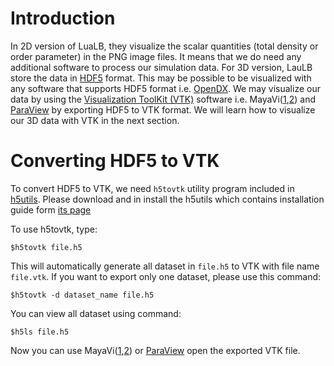 # Introduction #

In 2D version of LuaLB, they visualize the scalar quantities (total density or order parameter) in the PNG image files. It means that we do need any additional software to process our simulation data. For 3D version, LauLB store the data in [HDF5](http://hdf.ncsa.uiuc.edu/HDF5/) format. This may be possible to be visualized with any software that supports HDF5 format i.e. [OpenDX](http://www.opendx.org/). We may visualize our data by using the [Visualization ToolKit (VTK)](http://www.vtk.org/) software i.e. MayaVi([1](http://mayavi.sourceforge.net/),[2](https://svn.enthought.com/enthought/wiki/MayaVi)) and [ParaView](http://www.paraview.org) by exporting HDF5 to VTK format. We will learn how to visualize our 3D data with VTK in the next section.


# Converting HDF5 to VTK #

To convert HDF5 to VTK, we need `h5tovtk` utility program included in [h5utils](http://ab-initio.mit.edu/wiki/index.php/H5utils). Please download and in install the h5utils which contains installation guide form [its page](http://ab-initio.mit.edu/wiki/index.php/H5utils)

To use h5tovtk, type:

```
$h5tovtk file.h5
```

This will automatically generate all dataset in `file.h5` to VTK with file name `file.vtk`. If you want to export only one dataset, please use this command:

```
$h5tovtk -d dataset_name file.h5
```

You can view all dataset using command:

```
$h5ls file.h5
```

Now you can use MayaVi([1](http://mayavi.sourceforge.net/),[2](https://svn.enthought.com/enthought/wiki/MayaVi)) or [ParaView](http://www.paraview.org) open the exported VTK file.